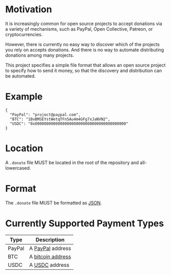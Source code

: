 # Motivation

It is increasingly common for open source projects to accept donations via a variety of mechanisms, such as PayPal, Open Collective, Patreon, or cryptocurrencies.

However, there is currently no easy way to discover which of the projects you rely on accepts donations. And there is no way to automate distributing donations among many projects.

This project specifies a simple file format that allows an open source project to specify how to send it money, so that the discovery and distribution can be automated.

# Example

```
{
  "PayPal": "project@paypal.com",
  "BTC": "1BvBMSEYstWetqTFn5Au4m4GFg7xJaNVN2",
  "USDC": "0x0000000000000000000000000000000000000000"  
}
```

# Location

A `.donate` file MUST be located in the root of the repository and all-lowercased.

# Format

The `.donate` file MUST be formatted as [JSON](https://www.json.org/).

# Currently Supported Payment Types

| Type | Description |
|-|-|
| PayPal | A [PayPal](http://paypal.com) address |
| BTC | A [bitcoin address](https://en.bitcoin.it/wiki/Address) |
| USDC | A [USDC](https://www.coinbase.com/usdc) address |

